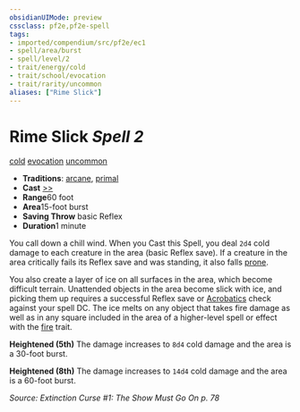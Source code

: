 ```yaml
---
obsidianUIMode: preview
cssclass: pf2e,pf2e-spell
tags:
- imported/compendium/src/pf2e/ec1
- spell/area/burst
- spell/level/2
- trait/energy/cold
- trait/school/evocation
- trait/rarity/uncommon
aliases: ["Rime Slick"]
---
```

# Rime Slick *Spell 2*   
[cold](cold.md)  [evocation](evocation.md)  [uncommon](uncommon.md)  

- **Traditions**: [arcane](arcane.md), [primal](primal.md)
- **Cast** [>>](chapter-9-playing-the-game.md#Actions "Two-Action") 
- **Range**60 foot
- **Area**15-foot burst
- **Saving Throw**  basic Reflex
- **Duration**1 minute

You call down a chill wind. When you Cast this Spell, you deal `2d4` cold damage to each creature in the area (basic Reflex save). If a creature in the area critically fails its Reflex save and was standing, it also falls [prone](conditions.md#Prone).

You also create a layer of ice on all surfaces in the area, which become difficult terrain. Unattended objects in the area become slick with ice, and picking them up requires a successful Reflex save or [Acrobatics](../skills.md#Acrobatics) check against your spell DC. The ice melts on any object that takes fire damage as well as in any square included in the area of a higher-level spell or effect with the [fire](fire.md) trait.

**Heightened (5th)** The damage increases to `8d4` cold damage and the area is a 30-foot burst.

**Heightened (8th)** The damage increases to `14d4` cold damage and the area is a 60-foot burst.

*Source: Extinction Curse #1: The Show Must Go On p. 78*